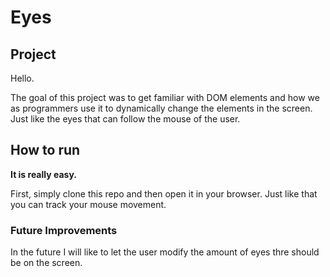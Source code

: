 # Eyes

## Project

Hello.

The goal of this project was to get familiar with DOM elements and how we as programmers use it to dynamically change the elements in the screen. Just like the eyes that can follow the mouse of the user.

## How to run

**It is really easy.**

First, simply clone this repo and then open it in your browser. Just like that you can track your mouse movement.

### Future Improvements

In the future I will like to let the user modify the amount of eyes thre should be on the screen.
